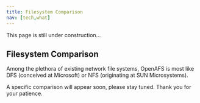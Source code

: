 ```yaml
---
title: Filesystem Comparison
nav: [tech,what]
---
```


This page is still under construction...

## Filesystem Comparison ##

Among the plethora of existing network file systems, OpenAFS is most like DFS (conceived at Microsoft) or NFS (originating at SUN Microsystems).

A specific comparison will appear soon, please stay tuned.  Thank you for your patience.

